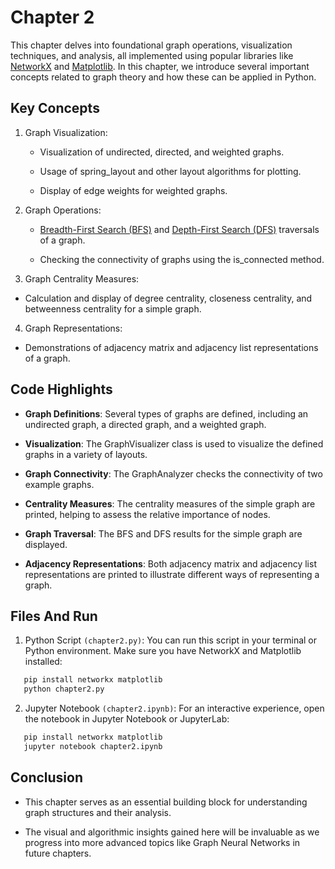 # Chapter 2

   This chapter delves into foundational graph operations, visualization techniques, and analysis, all implemented using popular libraries like [NetworkX](https://networkx.org/) and [Matplotlib](https://matplotlib.org/).
   In this chapter, we introduce several important concepts related to graph theory and how these can be applied in Python.

## Key Concepts

   1. Graph Visualization:

      - Visualization of undirected, directed, and weighted graphs.
   
      - Usage of spring_layout and other layout algorithms for plotting.
   
      - Display of edge weights for weighted graphs.

   2. Graph Operations:

      - [Breadth-First Search (BFS)](https://en.wikipedia.org/wiki/Breadth-first_search) and [Depth-First Search (DFS)](https://en.wikipedia.org/wiki/Depth-first_search) traversals of a graph.

      - Checking the connectivity of graphs using the is_connected method.

   3. Graph Centrality Measures:

   - Calculation and display of degree centrality, closeness centrality, and betweenness centrality for a simple graph.

   4. Graph Representations:

   - Demonstrations of adjacency matrix and adjacency list representations of a graph.

## Code Highlights

   - **Graph Definitions**: Several types of graphs are defined, including an undirected graph, a directed graph, and a weighted graph.

   - **Visualization**: The GraphVisualizer class is used to visualize the defined graphs in a variety of layouts.

   - **Graph Connectivity**: The GraphAnalyzer checks the connectivity of two example graphs.

   - **Centrality Measures**: The centrality measures of the simple graph are printed, helping to assess the relative importance of nodes.

   - **Graph Traversal**: The BFS and DFS results for the simple graph are displayed.

   - **Adjacency Representations**: Both adjacency matrix and adjacency list representations are printed to illustrate different ways of representing a graph.

## Files And Run

   1. Python Script `(chapter2.py)`: You can run this script in your terminal or Python environment. Make sure you have NetworkX and Matplotlib installed:

```bash
   pip install networkx matplotlib
   python chapter2.py
```

   2. Jupyter Notebook `(chapter2.ipynb)`: For an interactive experience, open the notebook in Jupyter Notebook or JupyterLab:

```bash
   pip install networkx matplotlib
   jupyter notebook chapter2.ipynb
```

## Conclusion

   - This chapter serves as an essential building block for understanding graph structures and their analysis.
   
   - The visual and algorithmic insights gained here will be invaluable as we progress into more advanced topics like Graph Neural Networks in future chapters.

